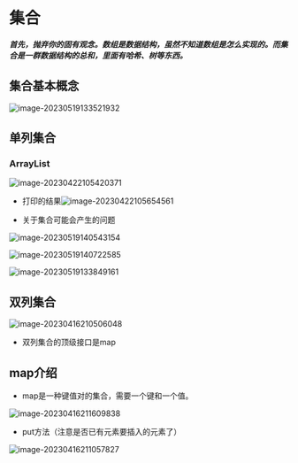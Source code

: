 # 集合

***首先，抛弃你的固有观念。数组是数据结构，虽然不知道数组是怎么实现的。而集合是一群数据结构的总和，里面有哈希、树等东西。***

## 集合基本概念

![image-20230519133521932](C:\Users\JW\AppData\Roaming\Typora\typora-user-images\image-20230519133521932.png)

## 单列集合

### ArrayList

![image-20230422105420371](C:\Users\JW\AppData\Roaming\Typora\typora-user-images\image-20230422105420371.png)

+ 打印的结果![image-20230422105654561](C:\Users\JW\AppData\Roaming\Typora\typora-user-images\image-20230422105654561.png)

+ 关于集合可能会产生的问题

![image-20230519140543154](C:\Users\JW\AppData\Roaming\Typora\typora-user-images\image-20230519140543154.png)

![image-20230519140722585](C:\Users\JW\AppData\Roaming\Typora\typora-user-images\image-20230519140722585.png)

![image-20230519133849161](C:\Users\JW\AppData\Roaming\Typora\typora-user-images\image-20230519133849161.png)





## 双列集合

![image-20230416210506048](C:\Users\JW\AppData\Roaming\Typora\typora-user-images\image-20230416210506048.png)

+ 双列集合的顶级接口是map

## map介绍

+ map是一种键值对的集合，需要一个键和一个值。

![image-20230416211609838](C:\Users\JW\AppData\Roaming\Typora\typora-user-images\image-20230416211609838.png)

+ put方法（注意是否已有元素要插入的元素了）

![image-20230416211057827](C:\Users\JW\AppData\Roaming\Typora\typora-user-images\image-20230416211057827.png)